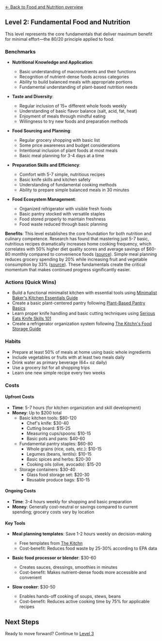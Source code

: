 [← Back to Food and Nutrition overview](index)
## Level 2: Fundamental Food and Nutrition

This level represents the core fundamentals that deliver maximum benefit for minimal effort—the 80/20 principle applied to food.

### Benchmarks
- **Nutritional Knowledge and Application**: 
  - Basic understanding of macronutrients and their functions
  - Recognition of nutrient-dense foods across categories
  - Ability to build balanced meals with appropriate portions
  - Fundamental understanding of plant-based nutrition needs

- **Taste and Diversity**:
  - Regular inclusion of 15+ different whole foods weekly
  - Understanding of basic flavor balance (salt, acid, fat, heat)
  - Enjoyment of meals through mindful eating
  - Willingness to try new foods and preparation methods

- **Food Sourcing and Planning**:
  - Regular grocery shopping with basic list
  - Some price awareness and budget considerations
  - Intentional inclusion of plant foods at most meals
  - Basic meal planning for 3-4 days at a time

- **Preparation Skills and Efficiency**:
  - Comfort with 5-7 simple, nutritious recipes
  - Basic knife skills and kitchen safety
  - Understanding of fundamental cooking methods
  - Ability to prepare simple balanced meals in 30 minutes

- **Food Ecosystem Management**:
  - Organized refrigerator with visible fresh foods
  - Basic pantry stocked with versatile staples
  - Food stored properly to maintain freshness
  - Food waste reduced through basic planning

**Benefits**: This level establishes the core foundation for both nutrition and culinary competence. Research has found that mastering just 5-7 basic, nutritious recipes dramatically increases home cooking frequency, which correlates with 50% higher diet quality scores and average savings of $60-80 monthly compared to convenience foods ([source](https://doi.org/10.1016/j.jada.2006.09.008)). Simple meal planning reduces grocery spending by 20% while increasing fruit and vegetable consumption by 33% ([source](https://doi.org/10.1016/j.amepre.2017.01.044)). These fundamentals create the critical momentum that makes continued progress significantly easier.

### Actions (Quick Wins)
- Build a functional minimalist kitchen with essential tools using [Minimalist Baker's Kitchen Essentials Guide](https://minimalistbaker.com/essential-kitchen-tools/)
- Create a basic plant-centered pantry following [Plant-Based Pantry Basics](https://www.forksoverknives.com/how-to/plant-based-pantry-basics/)
- Learn proper knife handling and basic cutting techniques using [Serious Eats Knife Skills 101](https://www.seriouseats.com/knife-skills-how-to-hold-a-knife)
- Create a refrigerator organization system following [The Kitchn's Food Storage Guide](https://www.thekitchn.com/the-best-way-to-organize-your-refrigerator-tips-from-the-kitchn-214742)

### Habits
- Prepare at least 50% of meals at home using basic whole ingredients
- Include vegetables or fruits with at least two meals daily
- Drink water as primary beverage (64+ oz daily)
- Use a grocery list for all shopping trips
- Learn one new simple recipe every two weeks

### Costs
#### Upfront Costs
- **Time**: 5-7 hours (for kitchen organization and skill development)
- **Money**: Up to $200 total
  - Basic kitchen tools: $80-120
    * Chef's knife: $30-40
    * Cutting board: $15-25
    * Measuring cups/spoons: $10-15
    * Basic pots and pans: $40-60
  - Fundamental pantry staples: $60-80
    * Whole grains (rice, oats, etc.): $10-15
    * Legumes (beans, lentils): $10-15
    * Basic spices and herbs: $20-30
    * Cooking oils (olive, avocado): $15-20
  - Storage containers: $30-40
    * Glass food storage set: $20-30
    * Reusable produce bags: $10-15

#### Ongoing Costs
- **Time**: 3-4 hours weekly for shopping and basic preparation
- **Money**: Generally cost-neutral or savings compared to current spending; grocery costs vary by location

#### Key Tools
- **Meal planning templates**: Save 1-2 hours weekly on decision-making
  * Free templates from [The Kitchn](https://www.thekitchn.com/the-kitchns-meal-planning-templates-265323)
  * Cost-benefit: Reduces food waste by 25-30% according to EPA data
  
- **Basic food processor or blender**: $30-60
  * Creates sauces, dressings, smoothies in minutes
  * Cost-benefit: Makes nutrient-dense foods more accessible and convenient
  
- **Slow cooker**: $30-50
  * Enables hands-off cooking of soups, stews, beans
  * Cost-benefit: Reduces active cooking time by 75% for applicable recipes

## Next Steps
Ready to move forward? Continue to [Level 3](level-3)
